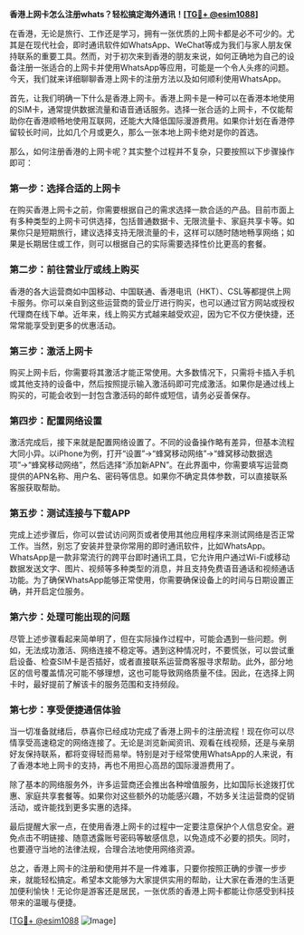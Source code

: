 **香港上网卡怎么注册whats？轻松搞定海外通讯！[[TG💪+ @esim1088](https://t.me/s/esim1088)]**

在香港，无论是旅行、工作还是学习，拥有一张优质的上网卡都是必不可少的。尤其是在现代社会，即时通讯软件如WhatsApp、WeChat等成为我们与家人朋友保持联系的重要工具。然而，对于初次来到香港的朋友来说，如何正确地为自己的设备注册一张适合的上网卡并使用WhatsApp等应用，可能是一个令人头疼的问题。今天，我们就来详细聊聊香港上网卡的注册方法以及如何顺利使用WhatsApp。

首先，让我们明确一下什么是香港上网卡。香港上网卡是一种可以在香港本地使用的SIM卡，通常提供数据流量和语音通话服务。选择一张合适的上网卡，不仅能帮助你在香港顺畅地使用互联网，还能大大降低国际漫游费用。如果你计划在香港停留较长时间，比如几个月或更久，那么一张本地上网卡绝对是你的首选。

那么，如何注册香港的上网卡呢？其实整个过程并不复杂，只要按照以下步骤操作即可：

### **第一步：选择合适的上网卡**
在购买香港上网卡之前，你需要根据自己的需求选择一款合适的产品。目前市面上有多种类型的上网卡可供选择，包括普通数据卡、无限流量卡、家庭共享卡等。如果你只是短期旅行，建议选择支持无限流量的卡，这样可以随时随地畅享网络；如果是长期居住或工作，则可以根据自己的实际需要选择性价比更高的套餐。

### **第二步：前往营业厅或线上购买**
香港的各大运营商如中国移动、中国联通、香港电讯（HKT）、CSL等都提供上网卡服务。你可以亲自到这些运营商的营业厅进行购买，也可以通过官方网站或授权代理商在线下单。近年来，线上购买方式越来越受欢迎，因为它不仅方便快捷，还常常能享受到更多的优惠活动。

### **第三步：激活上网卡**
购买上网卡后，你需要将其激活才能正常使用。大多数情况下，只需将卡插入手机或其他支持的设备中，然后按照提示输入激活码即可完成激活。如果你是通过线上购买的，可能会收到一封包含激活码的邮件或短信，请务必妥善保存。

### **第四步：配置网络设置**
激活完成后，接下来就是配置网络设置了。不同的设备操作略有差异，但基本流程大同小异。以iPhone为例，打开“设置”→“蜂窝移动网络”→“蜂窝移动数据选项”→“蜂窝移动网络”，然后选择“添加新APN”。在此界面中，你需要填写运营商提供的APN名称、用户名、密码等信息。如果你不确定具体参数，可以直接联系客服获取帮助。

### **第五步：测试连接与下载APP**
完成上述步骤后，你可以尝试访问网页或者使用其他应用程序来测试网络是否正常工作。当然，别忘了安装并登录你常用的即时通讯软件，比如WhatsApp。WhatsApp是一款非常流行的跨平台即时通讯工具，它允许用户通过Wi-Fi或移动数据发送文字、图片、视频等多种类型的消息，并且支持免费语音通话和视频通话功能。为了确保WhatsApp能够正常使用，你需要确保设备上的时间与日期设置正确，并开启定位服务。

### **第六步：处理可能出现的问题**
尽管上述步骤看起来简单明了，但在实际操作过程中，可能会遇到一些问题。例如，无法成功激活、网络连接不稳定等。遇到这种情况时，不要慌张，可以尝试重启设备、检查SIM卡是否插好，或者直接联系运营商客服寻求帮助。此外，部分地区的信号覆盖情况可能不够理想，这也可能导致网络质量不佳。因此，在选择上网卡时，最好提前了解该卡的服务范围和支持频段。

### **第七步：享受便捷通信体验**
当一切准备就绪后，恭喜你已经成功完成了香港上网卡的注册流程！现在你可以尽情享受高速稳定的网络连接了。无论是浏览新闻资讯、观看在线视频，还是与亲朋好友保持联系，都将变得轻而易举。特别是对于经常使用WhatsApp的人来说，有了香港本地上网卡的支持，再也不用担心高昂的国际漫游费用了。

除了基本的网络服务外，许多运营商还会推出各种增值服务，比如国际长途拨打优惠、家庭共享套餐等。如果你对这些额外的功能感兴趣，不妨多关注运营商的促销活动，或许能找到更多实惠的选择。

最后提醒大家一点，在使用香港上网卡的过程中一定要注意保护个人信息安全。避免点击不明链接、随意透露账号密码等敏感信息，以免造成不必要的损失。同时，也要遵守当地的法律法规，合理合法地使用网络资源。

总之，香港上网卡的注册和使用并不是一件难事，只要你按照正确的步骤一步步来，就能轻松搞定。希望本文能够为大家提供实用的帮助，让大家在香港的生活更加便利愉快！无论你是游客还是居民，一张优质的香港上网卡都能让你感受到科技带来的温暖与便捷。

[[TG💪+ @esim1088](https://t.me/s/esim1088) ![Image](https://i.postimg.cc/4NQfJmqS/Snipaste-2025-05-13-00-14-12.png)]